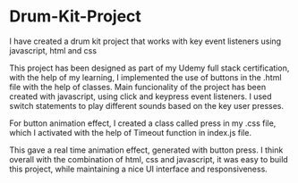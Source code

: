 # Drum-Kit-Project
I have created a drum kit project that works with key event listeners using javascript, html and css

This project has been designed as part of my Udemy full stack certification, with the help of my learning, I implemented the use of buttons in the .html file with the help of classes. Main funcionality of the project has been created with javascript, using click and keypress event listeners. I used switch statements to play different sounds based on the key user presses. 

For button animation effect, I created a class called press in my .css file, which I activated with the help of Timeout function in index.js file.

This gave a real time animation effect, generated with button press. I think overall with the combination of html, css and javascript, it was easy to build this project, while maintaining a nice UI interface and responsiveness.
